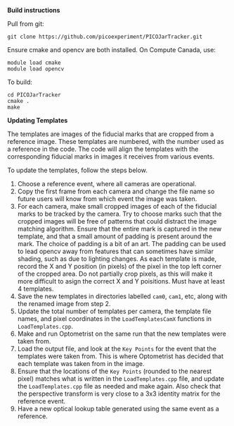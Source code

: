 **Build instructions**
    
Pull from git:

```
git clone https://github.com/picoexperiment/PICOJarTracker.git
```

Ensure cmake and opencv are both installed. On Compute Canada, use:

```
module load cmake
module load opencv
```

To build:

```
cd PICOJarTracker
cmake .
make
```

**Updating Templates**

The templates are images of the fiducial marks that are cropped from a reference image. These templates are numbered, with the number used as a reference in the code. The code will align the templates with the corresponding fiducial marks in images it receives from various events.

To update the templates, follow the steps below.

1. Choose a reference event, where all cameras are operational.
2. Copy the first frame from each camera and change the file name so future users will know from which event the image was taken.
3. For each camera, make small cropped images of each of the fiducial marks to be tracked by the camera. Try to choose marks such that the cropped images will be free of patterns that could distract the image matching algorithm. Ensure that the entire mark is captured in the new template, and that a small amount of padding is present around the mark. The choice of padding is a bit of an art. The padding can be used to lead opencv away from features that can sometimes have similar shading, such as due to lighting changes. As each template is made, record the X and Y position (in pixels) of the pixel in the top left corner of the cropped area. Do not partially crop pixels, as this will make it more difficult to asign the correct X and Y poisitions. Must have at least 4 templates.
4. Save the new templates in directories labelled `cam0`, `cam1`, etc, along with the renamed image from step 2.
5. Update the total number of templates per camera, the template file names, and pixel coordinates in the `LoadTemplatesCamX` functions in `LoadTemplates.cpp`.
6. Make and run Optometrist on the same run that the new templates were taken from.
7. Load the output file, and look at the `Key Points` for the event that the templates were taken from. This is where Optometrist has decided that each template was taken from in the image.
8. Ensure that the locations of the `Key Points` (rounded to the nearest pixel) matches what is written in the `LoadTemplates.cpp` file, and update the `LoadTemplates.cpp` file as needed and make again. Also check that the perspective transform is very close to a 3x3 identity matrix for the reference event.
9. Have a new optical lookup table generated using the same event as a reference.
